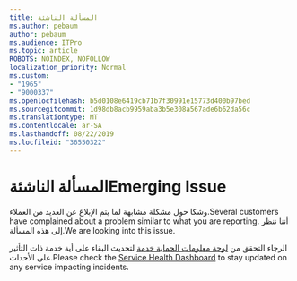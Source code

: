 ```yaml
---
title: المسألة الناشئة
ms.author: pebaum
author: pebaum
ms.audience: ITPro
ms.topic: article
ROBOTS: NOINDEX, NOFOLLOW
localization_priority: Normal
ms.custom:
- "1965"
- "9000337"
ms.openlocfilehash: b5d0108e6419cb71b7f30991e15773d400b97bed
ms.sourcegitcommit: 1d98db8acb9959aba3b5e308a567ade6b62da56c
ms.translationtype: MT
ms.contentlocale: ar-SA
ms.lasthandoff: 08/22/2019
ms.locfileid: "36550322"
---
```

# <a name="emerging-issue"></a><span data-ttu-id="16d40-102">المسألة الناشئة</span><span class="sxs-lookup"><span data-stu-id="16d40-102">Emerging Issue</span></span>

<span data-ttu-id="16d40-103">وشكا حول مشكلة مشابهة لما يتم الإبلاغ عن العديد من العملاء.</span><span class="sxs-lookup"><span data-stu-id="16d40-103">Several customers have complained about a problem similar to what you are reporting.</span></span> <span data-ttu-id="16d40-104">أننا ننظر إلى هذه المسألة.</span><span class="sxs-lookup"><span data-stu-id="16d40-104">We are looking into this issue.</span></span>

<span data-ttu-id="16d40-105">الرجاء التحقق من [لوحة معلومات الحماية خدمة](https://admin.microsoft.com/adminportal/home#/servicehealth) لتحديث البقاء على أية خدمة ذات التأثير على الأحداث.</span><span class="sxs-lookup"><span data-stu-id="16d40-105">Please check the [Service Health Dashboard](https://admin.microsoft.com/adminportal/home#/servicehealth) to stay updated on any service impacting incidents.</span></span>